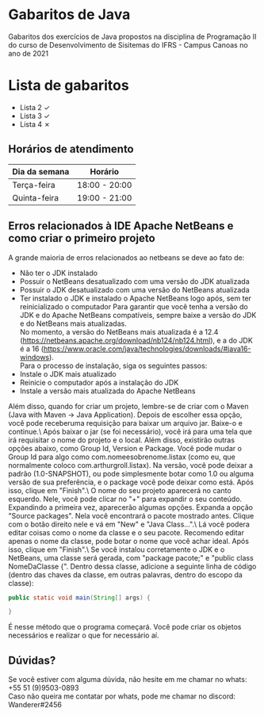 # Gabaritos de Java
Gabaritos dos exercícios de Java propostos na disciplina de Programação II do curso de Desenvolvimento de Sisitemas do IFRS - Campus Canoas no ano de 2021
# Lista de gabaritos
- Lista 2 ✓
- Lista 3 ✓
- Lista 4 ✗
## Horários de atendimento
| Dia da semana | Horário |
| ------------- | ------- |
| Terça-feira | 18:00 - 20:00 |
| Quinta-feira | 19:00 - 21:00 |
## Erros relacionados à IDE Apache NetBeans e como criar o primeiro projeto
A grande maioria de erros relacionados ao netbeans se deve ao fato de:
- Não ter o JDK instalado
- Possuir o NetBeans desatualizado com uma versão do JDK atualizada
- Possuir o JDK desatualizado com uma versão do NetBeans atualizada
- Ter instalado o JDK e instalado o Apache NetBeans logo após, sem ter reinicializado o computador
Para garantir que você tenha a versão do JDK e do Apache NetBeans compatíveis, sempre baixe a versão do JDK e do NetBeans mais atualizadas.\
No momento, a versão do NetBeans mais atualizada é a 12.4 (https://netbeans.apache.org/download/nb124/nb124.html), e a do JDK é a 16 (https://www.oracle.com/java/technologies/downloads/#java16-windows).\
Para o processo de instalação, siga os seguintes passos:
- Instale o JDK mais atualizado
- Reinicie o computador após a instalação do JDK
- Instale a versão mais atualizada do Apache NetBeans

Além disso, quando for criar um projeto, lembre-se de criar com o Maven (Java with Maven -> Java Application). Depois de escolher essa opção, você pode receberuma requisição para baixar um arquivo jar. Baixe-o e continue.\\
Após baixar o jar (se foi necessário), você irá para uma tela que irá requisitar o nome do projeto e o local. Além disso, existirão outras opções abaixo, como Group Id, Version e Package. Você pode mudar o Group Id para algo como com.nomeesobrenome.listax (como eu, que normalmente coloco com.arthurgroll.listax). Na versão, você pode deixar a padrão (1.0-SNAPSHOT), ou pode simplesmente botar como 1.0 ou alguma versão de sua preferência, e o package você pode deixar como está. Após isso, clique em "Finish".\\
O nome do seu projeto aparecerá no canto esquerdo. Nele, você pode clicar no "+" para expandir o seu conteúdo. Expandindo a primeira vez, aparecerão algumas opções. Expanda a opção "Source packages". Nela você encontrará o pacote mostrado antes. Clique com o botão direito nele e vá em "New" e "Java Class...".\\
Lá você podera editar coisas como o nome da classe e o seu pacote. Recomendo editar apenas o nome da classe, pode botar o nome que você achar ideal. Após isso, clique em "Finish".\\
Se você instalou corretamente o JDK e o NetBeans, uma classe será gerada, com "package pacote;" e "public class NomeDaClasse {". Dentro dessa classe, adicione a seguinte linha de código (dentro das chaves da classe, em outras palavras, dentro do escopo da classe):
```java
public static void main(String[] args) {

}
```
É nesse método que o programa começará. Você pode criar os objetos necessários e realizar o que for necessário aí.
## Dúvidas?
Se você estiver com alguma dúvida, não hesite em me chamar no whats: +55 51 (9)9503-0893\
Caso não queira me contatar por whats, pode me chamar no discord: Wanderer#2456
